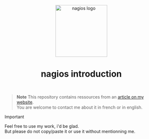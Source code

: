 <div align="center"> 
  <img src="https://www.nagios.org/wp-content/uploads/2023/03/nagios-full-black.svg" alt="nagios logo" width="170">
  <h1>nagios introduction</h1>
  <br>
</div>

> **Note** 
> This repository contains ressources from an [article on my website](https://xeylou.fr/posts/nagios-introduction).  
> You are welcome to contact me about it in french or in english.

> [!IMPORTANT]  
> Feel free to use my work, i'd be glad.  
> But please do not copy/paste it or use it without mentionning me.
